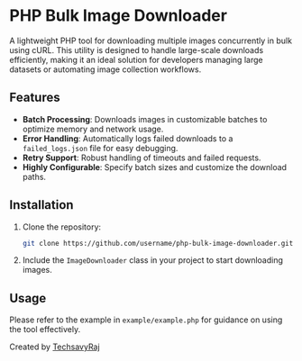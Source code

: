 # PHP Bulk Image Downloader  

A lightweight PHP tool for downloading multiple images concurrently in bulk using cURL. This utility is designed to handle large-scale downloads efficiently, making it an ideal solution for developers managing large datasets or automating image collection workflows.  

## Features  

- **Batch Processing**: Downloads images in customizable batches to optimize memory and network usage.  
- **Error Handling**: Automatically logs failed downloads to a `failed_logs.json` file for easy debugging.  
- **Retry Support**: Robust handling of timeouts and failed requests.  
- **Highly Configurable**: Specify batch sizes and customize the download paths.  

## Installation  

1. Clone the repository:  

   ```bash
   git clone https://github.com/username/php-bulk-image-downloader.git
   ```  

2. Include the `ImageDownloader` class in your project to start downloading images.  

## Usage

Please refer to the example in `example/example.php` for guidance on using the tool effectively.  

Created by [TechsavyRaj](https://github.com/TechsavyRaj)
